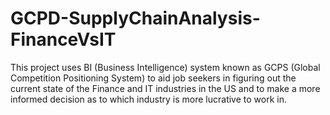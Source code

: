 # GCPD-SupplyChainAnalysis-FinanceVsIT
This project uses BI (Business Intelligence) system known as GCPS (Global Competition Positioning System) to aid job seekers in figuring out the current state of the Finance and IT industries in the US and to make a more informed decision as to which industry is more lucrative to work in.
